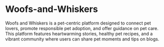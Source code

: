 # Woofs-and-Whiskers
Woofs and Whiskers is a pet-centric platform designed to connect pet lovers, promote responsible pet adoption, and offer guidance on pet care. This platform features heartwarming stories, healthy pet recipes, and a vibrant community where users can share pet moments and tips on blogs.
